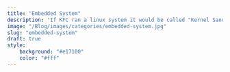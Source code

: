 ```yaml
---
title: "Embedded System"
description: 'If KFC ran a linux system it would be called "Kernel Sanders"'
image: "/Blog/images/categories/embedded-system.jpg"
slug: "embedded-system"
draft: true
style:
    background: "#e17100" 
    color: "#fff"
---
```


